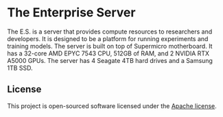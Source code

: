 # The Enterprise Server

The E.S. is a server that provides compute resources to researchers and developers. It is designed to be a platform for
running experiments and training models. The server is built on top of Supermicro motherboard. It has a 32-core AMD EPYC
7543 CPU, 512GB of RAM, and 2 NVIDIA RTX A5000 GPUs. The server has 4 Seagate 4TB hard drives and a Samsung 1TB SSD.

## License

This project is open-sourced software licensed under the [Apache license](LICENSE).
